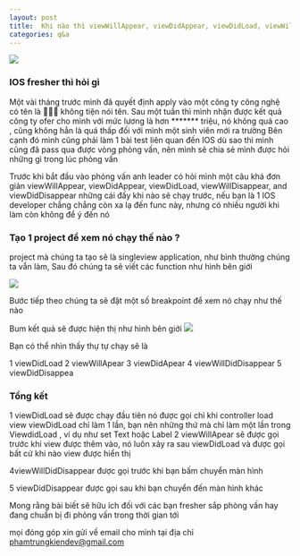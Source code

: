 ```yaml
---
layout: post
title:  Khi nào thì viewWillAppear, viewDidAppear, viewDidLoad, viewWillDisappear thực sự gọi trong IOS 
categories: q&a
---
```


![](https://topdev.vn/nha-tuyen-dung/wp-content/uploads/2019/03/fpt-software-image-4.jpg)
### IOS fresher thì hỏi gì 
Một vài tháng trước mình đã quyết định apply vào một công ty công nghệ có tên là 👨🏻‍💻 không tiện nói tên. Sau một tuần thì mình nhận được kết quả công ty ofer cho mình với mức lương là hơn ******* triệu, nó không quá cao , cũng không hẳn là quá thấp đối với mình một sinh viên mới ra trường  Bên cạnh đó mình  cũng phải  làm 1 bài test liên quan đến IOS dù sao thì mình cũng đã pass qua được vòng phỏng vấn,  nên mình sẽ chia sẻ mình được hỏi những gì trong lúc phỏng vấn 

Trước khi bắt đầu vào phỏng vấn anh leader có hỏi mình một câu khá đơn giản viewWillAppear, viewDidAppear, viewDidLoad, viewWillDisappear, and viewDidDisappear  những cái đấy khi nào sẽ chạy trước, nếu bạn là 1 IOS developer chẳng chẳng còn xa lạ đến func này, nhưng có nhiều người khi làm còn không để ý đến nó 

### Tạo 1 project để xem nó chạy thế nào ?
project mà chúng ta tạo sẽ là singleview application, như bình thường chúng ta vẫn làm, Sau đó chúng ta sẽ viết các function như hình bên giới 

![](https://lh6.googleusercontent.com/WIuFTBF8lugmnTGYQ687Wa3uypMSPSbyazyieyN_hTKMB7F1ZZIY5SoXP9XbnMcB0_Vm9F7_4V2fhlCxdIfr8m6L9FCbDnHplhkTjoNOavKYmposLjsxFzeUPIhYZ0XpMxVIivKS)

Bước tiếp theo chúng ta sẽ đặt một số  breakpoint để xem nó chạy như thế nào 

Bum kết quả sẽ được hiện thị như hình bên giới 
![](https://lh3.googleusercontent.com/GPtLGalY0Sya_AjZ3yO-ks9hLmwxD-uWwHTkyoDziPrpdqqXk_Ph-EQ-fCdd9orYOCOYdNf2CjxnoWpA-dsYEw5jldxEL3l7udhB0pF33fJh545P89I05e7yjIwrPULPl06iLCjy)

Bạn có thể nhìn thấy thự tự chạy sẽ là 

1 viewDidLoad
2 viewWillApear
3 viewDidApear
4 viewWillDidDisappear
5 viewDidDisappea

### Tổng kết 

1 viewDidLoad  sẽ được chạy đầu tiên nó được gọi chỉ khi controller load view  viewDidLoad chỉ làm 1 lần, bạn nên những thứ mà chỉ làm một lần trong ViewdidLoad , ví dụ như set Text hoặc Label
2 viewWillApear sẽ được gọi trước khi view được thêm vào, nó luôn xảy ra sau viewDidLoad và được gọi bất cứ khi nào view được hiển thị 

4viewWillDidDisappear được gọi trước khi bạn bấm chuyển màn hình 

5 viewDidDisappear được gọi sau khi bạn chuyển đến màn hình khác 

Mong rằng bài biết sẽ hữu ích đối với các bạn fresher  sắp phòng vấn hay đang chuẩn bị đi phỏng vấn trong thời gian tới 

mọi đóng góp xin gửi về email cho mình tại địa chỉ [phamtrungkiendev@gmail.com]()


